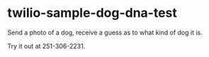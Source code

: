 # twilio-sample-dog-dna-test
Send a photo of a dog, receive a guess as to what kind of dog it is.

Try it out at 251-306-2231.
